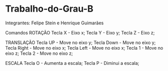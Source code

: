 # Trabalho-do-Grau-B

Integrantes: Felipe Stein e Henrique Guimarães

Comandos
ROTAÇÃO
Tecla X - Eixo x;
Tecla Y - Eixo y;
Tecla Z - Eixo z;

TRANSLAÇÃO
Tecla UP - Move no eixo y;
Tecla Down - Move no eixo y;
Tecla Right - Move no eixo x;
Tecla Left - Move no eixo x;
Tecla 1 - Move no eixo z;
Tecla 2 - Move no eixo z;

ESCALA
Tecla O - Aumenta a escala;
Tecla P - Diminui a escala;

